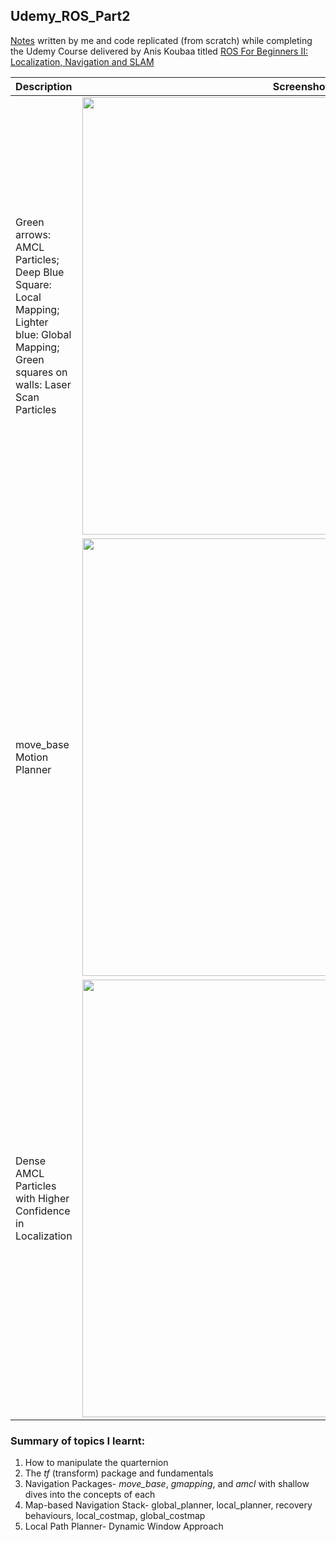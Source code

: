 ## Udemy\_ROS\_Part2
[Notes](https://nbviewer.jupyter.org/github/trunc8/udemy_ros_part2/blob/master/Udemy_ROS_Part2_Notes.pdf) written by me and code replicated (from scratch) while completing the Udemy Course delivered by Anis Koubaa titled [ROS For Beginners II: Localization, Navigation and SLAM](https://www.udemy.com/course/ros-navigation/)


| Description | Screenshot |
| ------ | ------ |
| Green arrows: AMCL Particles; Deep Blue Square: Local Mapping; Lighter blue: Global Mapping; Green squares on walls: Laser Scan Particles | <img src="https://github.com/trunc8/udemy_ros_part2/blob/assets/stationary.png" width="700">  |
| move\_base Motion Planner | <img src="https://github.com/trunc8/udemy_ros_part2/blob/assets/move_base.png" width="700">  |
| Dense AMCL Particles with Higher Confidence in Localization | <img src="https://github.com/trunc8/udemy_ros_part2/blob/assets/dense_amcl.png" width="700">  |

### Summary of topics I learnt:
1. How to manipulate the quarternion
2. The *tf* (transform) package and fundamentals
3. Navigation Packages- *move_base*, *gmapping*, and *amcl* with shallow dives into the concepts of each
4. Map-based Navigation Stack- global_planner, local_planner, recovery behaviours, local_costmap, global_costmap
5. Local Path Planner- Dynamic Window Approach
